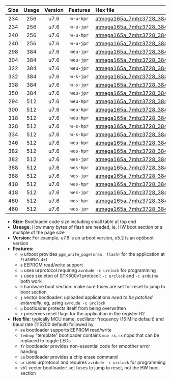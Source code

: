 |Size|Usage|Version|Features|Hex file|
|:-:|:-:|:-:|:-:|:--|
|234|256|u7.6|`w-u-hpr`|[atmega165a_7mhz3728_38400bps_ur.hex](https://raw.githubusercontent.com/stefanrueger/urboot/main//atmega165a_7mhz3728_38400bps_ur.hex)|
|234|256|u7.6|`w-u-jpr`|[atmega165a_7mhz3728_38400bps_ur_vbl.hex](https://raw.githubusercontent.com/stefanrueger/urboot/main//atmega165a_7mhz3728_38400bps_ur_vbl.hex)|
|240|256|u7.6|`w-u-hpr`|[atmega165a_7mhz3728_38400bps_lednop_ur.hex](https://raw.githubusercontent.com/stefanrueger/urboot/main//atmega165a_7mhz3728_38400bps_lednop_ur.hex)|
|240|256|u7.6|`w-u-jpr`|[atmega165a_7mhz3728_38400bps_lednop_ur_vbl.hex](https://raw.githubusercontent.com/stefanrueger/urboot/main//atmega165a_7mhz3728_38400bps_lednop_ur_vbl.hex)|
|298|384|u7.6|`weu-jpr`|[atmega165a_7mhz3728_38400bps_ee_ur_vbl.hex](https://raw.githubusercontent.com/stefanrueger/urboot/main//atmega165a_7mhz3728_38400bps_ee_ur_vbl.hex)|
|304|384|u7.6|`weu-jpr`|[atmega165a_7mhz3728_38400bps_ee_lednop_ur_vbl.hex](https://raw.githubusercontent.com/stefanrueger/urboot/main//atmega165a_7mhz3728_38400bps_ee_lednop_ur_vbl.hex)|
|322|384|u7.6|`weu-jpr`|[atmega165a_7mhz3728_38400bps_ee_lednop_fr_ur_vbl.hex](https://raw.githubusercontent.com/stefanrueger/urboot/main//atmega165a_7mhz3728_38400bps_ee_lednop_fr_ur_vbl.hex)|
|332|384|u7.6|`w-s-jpr`|[atmega165a_7mhz3728_38400bps_vbl.hex](https://raw.githubusercontent.com/stefanrueger/urboot/main//atmega165a_7mhz3728_38400bps_vbl.hex)|
|338|384|u7.6|`w-s-jpr`|[atmega165a_7mhz3728_38400bps_lednop_vbl.hex](https://raw.githubusercontent.com/stefanrueger/urboot/main//atmega165a_7mhz3728_38400bps_lednop_vbl.hex)|
|350|384|u7.6|`weu-jpr`|[atmega165a_7mhz3728_38400bps_ee_lednop_fr_ce_ur_vbl.hex](https://raw.githubusercontent.com/stefanrueger/urboot/main//atmega165a_7mhz3728_38400bps_ee_lednop_fr_ce_ur_vbl.hex)|
|294|512|u7.6|`weu-hpr`|[atmega165a_7mhz3728_38400bps_ee_ur.hex](https://raw.githubusercontent.com/stefanrueger/urboot/main//atmega165a_7mhz3728_38400bps_ee_ur.hex)|
|300|512|u7.6|`weu-hpr`|[atmega165a_7mhz3728_38400bps_ee_lednop_ur.hex](https://raw.githubusercontent.com/stefanrueger/urboot/main//atmega165a_7mhz3728_38400bps_ee_lednop_ur.hex)|
|318|512|u7.6|`weu-hpr`|[atmega165a_7mhz3728_38400bps_ee_lednop_fr_ur.hex](https://raw.githubusercontent.com/stefanrueger/urboot/main//atmega165a_7mhz3728_38400bps_ee_lednop_fr_ur.hex)|
|328|512|u7.6|`w-s-hpr`|[atmega165a_7mhz3728_38400bps.hex](https://raw.githubusercontent.com/stefanrueger/urboot/main//atmega165a_7mhz3728_38400bps.hex)|
|334|512|u7.6|`w-s-hpr`|[atmega165a_7mhz3728_38400bps_lednop.hex](https://raw.githubusercontent.com/stefanrueger/urboot/main//atmega165a_7mhz3728_38400bps_lednop.hex)|
|346|512|u7.6|`weu-hpr`|[atmega165a_7mhz3728_38400bps_ee_lednop_fr_ce_ur.hex](https://raw.githubusercontent.com/stefanrueger/urboot/main//atmega165a_7mhz3728_38400bps_ee_lednop_fr_ce_ur.hex)|
|382|512|u7.6|`wes-hpr`|[atmega165a_7mhz3728_38400bps_ee.hex](https://raw.githubusercontent.com/stefanrueger/urboot/main//atmega165a_7mhz3728_38400bps_ee.hex)|
|382|512|u7.6|`wes-jpr`|[atmega165a_7mhz3728_38400bps_ee_vbl.hex](https://raw.githubusercontent.com/stefanrueger/urboot/main//atmega165a_7mhz3728_38400bps_ee_vbl.hex)|
|388|512|u7.6|`wes-hpr`|[atmega165a_7mhz3728_38400bps_ee_lednop.hex](https://raw.githubusercontent.com/stefanrueger/urboot/main//atmega165a_7mhz3728_38400bps_ee_lednop.hex)|
|388|512|u7.6|`wes-jpr`|[atmega165a_7mhz3728_38400bps_ee_lednop_vbl.hex](https://raw.githubusercontent.com/stefanrueger/urboot/main//atmega165a_7mhz3728_38400bps_ee_lednop_vbl.hex)|
|418|512|u7.6|`wes-hpr`|[atmega165a_7mhz3728_38400bps_ee_lednop_fr.hex](https://raw.githubusercontent.com/stefanrueger/urboot/main//atmega165a_7mhz3728_38400bps_ee_lednop_fr.hex)|
|418|512|u7.6|`wes-jpr`|[atmega165a_7mhz3728_38400bps_ee_lednop_fr_vbl.hex](https://raw.githubusercontent.com/stefanrueger/urboot/main//atmega165a_7mhz3728_38400bps_ee_lednop_fr_vbl.hex)|
|460|512|u7.6|`wes-hpr`|[atmega165a_7mhz3728_38400bps_ee_lednop_fr_ce.hex](https://raw.githubusercontent.com/stefanrueger/urboot/main//atmega165a_7mhz3728_38400bps_ee_lednop_fr_ce.hex)|
|460|512|u7.6|`wes-jpr`|[atmega165a_7mhz3728_38400bps_ee_lednop_fr_ce_vbl.hex](https://raw.githubusercontent.com/stefanrueger/urboot/main//atmega165a_7mhz3728_38400bps_ee_lednop_fr_ce_vbl.hex)|

- **Size:** Bootloader code size including small table at top end
- **Useage:** How many bytes of flash are needed, ie, HW boot section or a multiple of the page size
- **Version:** For example, u7.6 is an urboot version, o5.2 is an optiboot version
- **Features:**
  + `w` urboot provides `pgm_write_page(sram, flash)` for the application at `FLASHEND-4+1`
  + `e` EEPROM read/write support
  + `u` uses urprotocol requiring `avrdude -c urclock` for programming
  + `s` uses skeleton of STK500v1 protocol; `-c urclock` and `-c arduino` both work
  + `h` hardware boot section: make sure fuses are set for reset to jump to boot section
  + `j` vector bootloader: uploaded applications *need to be patched externally*, eg, using `avrdude -c urclock`
  + `p` bootloader protects itself from being overwritten
  + `r` preserves reset flags for the application in the register R2
- **Hex file:** typically MCU name, oscillator frequency (16 MHz default) and baud rate (115200 default) followed by
  + `ee` bootloader supports EEPROM read/write
  + `lednop` "template" bootloader contains `mov rx,rx` nops that can be replaced to toggle LEDs
  + `fr` bootloader provides non-essential code for smoother error handing
  + `ce` bootloader provides a chip erase command
  + `ur` uses urprotocol and requires `avrdude -c urclock` for programming
  + `vbl` vector bootloader: set fuses to jump to reset, not the HW boot section
